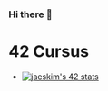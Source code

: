 ### Hi there 👋

<!--
**yssefnoam/yssefnoam** is a ✨ _special_ ✨ repository because its `README.md` (this file) appears on your GitHub profile.

Here are some ideas to get you started:

- 🔭 I’m currently working on ...
- 🌱 I’m currently learning ...
- 👯 I’m looking to collaborate on ...
- 🤔 I’m looking for help with ...
- 💬 Ask me about ...
- 📫 How to reach me: ...
- 😄 Pronouns: ...
- ⚡ Fun fact: ...
-->
# 42 Cursus

- [![jaeskim's 42 stats](https://badge42.herokuapp.com/api/stats/ynoam?privacyEmail=true)](https://github.com/JaeSeoKim/badge42)
